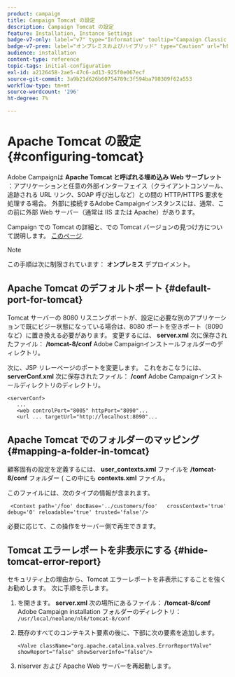 ```yaml
---
product: campaign
title: Campaign Tomcat の設定
description: Campaign Tomcat の設定
feature: Installation, Instance Settings
badge-v7-only: label="v7" type="Informative" tooltip="Campaign Classic v7 にのみ適用されます"
badge-v7-prem: label="オンプレミスおよびハイブリッド" type="Caution" url="https://experienceleague.adobe.com/docs/campaign-classic/using/installing-campaign-classic/architecture-and-hosting-models/hosting-models-lp/hosting-models.html?lang=ja" tooltip="オンプレミスデプロイメントとハイブリッドデプロイメントにのみ適用されます"
audience: installation
content-type: reference
topic-tags: initial-configuration
exl-id: a2126458-2ae5-47c6-ad13-925f0e067ecf
source-git-commit: 3a9b21d626b60754789c3f594ba798309f62a553
workflow-type: tm+mt
source-wordcount: '296'
ht-degree: 7%

---
```


# Apache Tomcat の設定 {#configuring-tomcat}



Adobe Campaignは **Apache Tomcat と呼ばれる埋め込み Web サーブレット** ：アプリケーションと任意の外部インターフェイス（クライアントコンソール、追跡される URL リンク、SOAP 呼び出しなど）との間の HTTP/HTTPS 要求を処理する場合。 外部に接続するAdobe Campaignインスタンスには、通常、この前に外部 Web サーバー（通常は IIS または Apache）があります。

Campaign での Tomcat の詳細と、での Tomcat バージョンの見つけ方について説明します。 [このページ](../../production/using/locate-tomcat-version.md).

>[!NOTE]
>
>この手順は次に制限されています： **オンプレミス** デプロイメント。
>

## Apache Tomcat のデフォルトポート {#default-port-for-tomcat}

Tomcat サーバーの 8080 リスニングポートが、設定に必要な別のアプリケーションで既にビジー状態になっている場合は、8080 ポートを空きポート（8090 など）に置き換える必要があります。 変更するには、 **server.xml** 次に保存されたファイル： **/tomcat-8/conf** Adobe Campaignインストールフォルダーのディレクトリ。

次に、JSP リレーページのポートを変更します。 これをおこなうには、 **serverConf.xml** 次に保存されたファイル： **/conf** Adobe Campaignインストールディレクトリのディレクトリ。

```
<serverConf>
   ...
   <web controlPort="8005" httpPort="8090"...
   <url ... targetUrl="http://localhost:8090"...
```

## Apache Tomcat でのフォルダーのマッピング {#mapping-a-folder-in-tomcat}

顧客固有の設定を定義するには、 **user_contexts.xml** ファイルを **/tomcat-8/conf** フォルダー ( この中にも **contexts.xml** ファイル。

このファイルには、次のタイプの情報が含まれます。

```
 <Context path='/foo' docBase='../customers/foo'   crossContext='true' debug='0' reloadable='true' trusted='false'/>
```

必要に応じて、この操作をサーバー側で再生できます。

## Tomcat エラーレポートを非表示にする {#hide-tomcat-error-report}

セキュリティ上の理由から、Tomcat エラーレポートを非表示にすることを強くお勧めします。 次に手順を示します。

1. を開きます。 **server.xml** 次の場所にあるファイル： **/tomcat-8/conf** Adobe Campaign installation フォルダーのディレクトリ：  `/usr/local/neolane/nl6/tomcat-8/conf`
1. 既存のすべてのコンテキスト要素の後に、下部に次の要素を追加します。

   ```
   <Valve className="org.apache.catalina.valves.ErrorReportValve" showReport="false" showServerInfo="false"/>
   ```

1. nlserver および Apache Web サーバーを再起動します。
